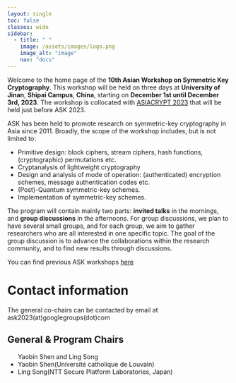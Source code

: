 ```yaml
---
layout: single
toc: false
classes: wide
sidebar:  
  - title: " "
    image: /assets/images/logo.png
    image_alt: "image"
    nav: "docs"
---
```


Welcome to the home page of the **10th Asian Workshop on Symmetric Key Cryptography**. This workshop will be held on three days at **University of Jinan**, **Shipai Campus**, **China**, starting on **December 1st until December 3rd, 2023**. The workshop is collocated with [ASIACRYPT 2023](https://asiacrypt.iacr.org/2023/) that will be held just before ASK 2023.

ASK has been held to promote research on symmetric-key cryptography in Asia since 2011. Broadly, the scope of the workshop includes, but is not limited to:

- Primitive design: block ciphers, stream ciphers, hash functions, (cryptographic) permutations etc.
- Cryptanalysis of lightweight cryptography
- Design and analysis of mode of operation: (authenticated) encryption schemes, message authentication codes etc.
- (Post)-Quantum symmetric-key schemes.
- Implementation of symmetric-key schemes.

The program will contain mainly two parts: **invited talks** in the mornings, and **group discussions** in the afternoons. For group discussions, we plan to have several small groups, and for each group, we aim to gather researchers who are all interested in one specific topic. The goal of the group discussion is to advance the collaborations within the research community, and to find new results through discussions.

You can find previous ASK workshops [here](https://askworkshop.github.io/ask/)


# Contact information

The general co-chairs can be contacted by email at ask2023(at)googlegroups(dot)com

## General & Program Chairs
<ul> Yaobin Shen and Ling Song
<li>Yaobin Shen(Université catholique de Louvain)</li>
<li>Ling Song(NTT Secure Platform Laboratories, Japan)</li>
</ul>

